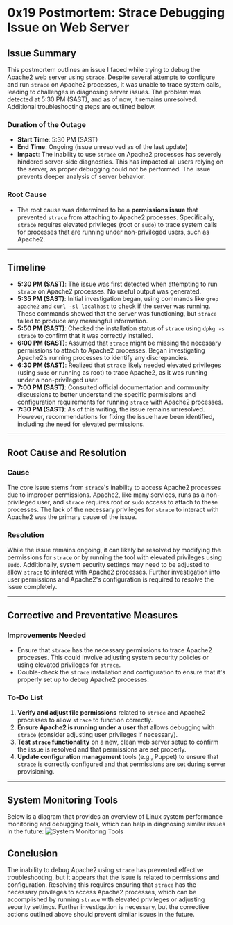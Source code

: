 # 0x19 Postmortem: Strace Debugging Issue on Web Server

## **Issue Summary**
This postmortem outlines an issue I faced while trying to debug the Apache2 web server using `strace`. Despite several attempts to configure and run `strace` on Apache2 processes, it was unable to trace system calls, leading to challenges in diagnosing server issues. The problem was detected at 5:30 PM (SAST), and as of now, it remains unresolved. Additional troubleshooting steps are outlined below.

### **Duration of the Outage**
- **Start Time**: 5:30 PM (SAST)
- **End Time**: Ongoing (issue unresolved as of the last update)
- **Impact**: The inability to use `strace` on Apache2 processes has severely hindered server-side diagnostics. This has impacted all users relying on the server, as proper debugging could not be performed. The issue prevents deeper analysis of server behavior.

### **Root Cause**
- The root cause was determined to be a **permissions issue** that prevented `strace` from attaching to Apache2 processes. Specifically, `strace` requires elevated privileges (root or `sudo`) to trace system calls for processes that are running under non-privileged users, such as Apache2.

---

## **Timeline**
- **5:30 PM (SAST)**: The issue was first detected when attempting to run `strace` on Apache2 processes. No useful output was generated.
- **5:35 PM (SAST)**: Initial investigation began, using commands like `grep apache2` and `curl -sl localhost` to check if the server was running. These commands showed that the server was functioning, but `strace` failed to produce any meaningful information.
- **5:50 PM (SAST)**: Checked the installation status of `strace` using `dpkg -s strace` to confirm that it was correctly installed.
- **6:00 PM (SAST)**: Assumed that `strace` might be missing the necessary permissions to attach to Apache2 processes. Began investigating Apache2’s running processes to identify any discrepancies.
- **6:30 PM (SAST)**: Realized that `strace` likely needed elevated privileges (using `sudo` or running as root) to trace Apache2, as it was running under a non-privileged user.
- **7:00 PM (SAST)**: Consulted official documentation and community discussions to better understand the specific permissions and configuration requirements for running `strace` with Apache2 processes.
- **7:30 PM (SAST)**: As of this writing, the issue remains unresolved. However, recommendations for fixing the issue have been identified, including the need for elevated permissions.

---

## **Root Cause and Resolution**

### **Cause**
The core issue stems from `strace`'s inability to access Apache2 processes due to improper permissions. Apache2, like many services, runs as a non-privileged user, and `strace` requires root or `sudo` access to attach to these processes. The lack of the necessary privileges for `strace` to interact with Apache2 was the primary cause of the issue.

### **Resolution**
While the issue remains ongoing, it can likely be resolved by modifying the permissions for `strace` or by running the tool with elevated privileges using `sudo`. Additionally, system security settings may need to be adjusted to allow `strace` to interact with Apache2 processes. Further investigation into user permissions and Apache2's configuration is required to resolve the issue completely.

---

## **Corrective and Preventative Measures**

### **Improvements Needed**
- Ensure that `strace` has the necessary permissions to trace Apache2 processes. This could involve adjusting system security policies or using elevated privileges for `strace`.
- Double-check the `strace` installation and configuration to ensure that it's properly set up to debug Apache2 processes.

### **To-Do List**
1. **Verify and adjust file permissions** related to `strace` and Apache2 processes to allow `strace` to function correctly.
2. **Ensure Apache2 is running under a user** that allows debugging with `strace` (consider adjusting user privileges if necessary).
3. **Test `strace` functionality** on a new, clean web server setup to confirm the issue is resolved and that permissions are set properly.
4. **Update configuration management** tools (e.g., Puppet) to ensure that `strace` is correctly configured and that permissions are set during server provisioning.

---
## System Monitoring Tools

Below is a diagram that provides an overview of Linux system performance monitoring and debugging tools, which can help in diagnosing similar issues in the future:
![System Monitoring Tools](https://miro.medium.com/v2/resize:fit:640/format:webp/1*V7gd1lQdjzJvfspaCHsUbw.png)

## **Conclusion**
The inability to debug Apache2 using `strace` has prevented effective troubleshooting, but it appears that the issue is related to permissions and configuration. Resolving this requires ensuring that `strace` has the necessary privileges to access Apache2 processes, which can be accomplished by running `strace` with elevated privileges or adjusting security settings. Further investigation is necessary, but the corrective actions outlined above should prevent similar issues in the future.
